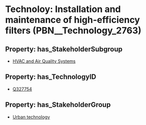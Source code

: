 # Technoloy: __Installation and maintenance of high-efficiency filters__ (PBN__Technology_2763)

## Property: has_StakeholderSubgroup

* [HVAC and Air Quality Systems](PBN__TechSubgroup_90)

## Property: has_TechnologyID

* [Q327754](Q327754)

## Property: has_StakeholderGroup

* [Urban technology](PBN__TechGroup_14)

